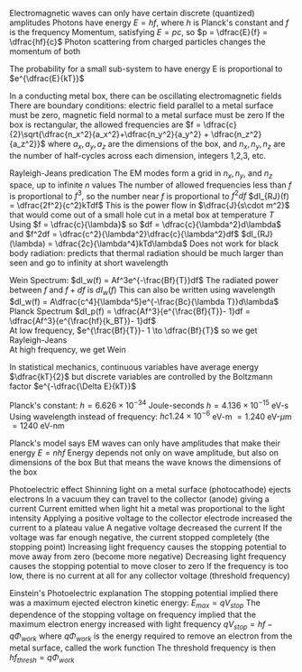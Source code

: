 Electromagnetic waves can only have certain discrete (quantized) amplitudes
	Photons have energy $E=hf$, where $h$ is Planck's constant and $f$ is the frequency
	Momentum, satisfying $E = pc$, so $p = \dfrac{E}{f} = \dfrac{hf}{c}$
	Photon scattering from charged particles changes the momentum of both

The probability for a small sub-system to have energy E is proportional to $e^{\dfrac{E}{kT}}$

In a conducting metal box, there can be oscillating electromagnetic fields
	There are boundary conditions: electric field parallel to a metal surface must be zero, magnetic field normal to a metal surface must be zero
If the box is rectangular, the allowed frequencies are 
	$f = \dfrac{c}{2}\sqrt{\dfrac{n_x^2}{a_x^2}+\dfrac{n_y^2}{a_y^2} + \dfrac{n_z^2}{a_z^2}}$
	where $a_x, a_y, a_z$ are the dimensions of the box, and $n_x, n_y, n_z$ are the number of half-cycles across each dimension, integers 1,2,3, etc.

Rayleigh-Jeans predication
	The EM modes form a grid in $n_x, n_y$, and $n_z$ space, up to infinite $n$ values
	The number of allowed frequencies less than $f$ is proportional to $f^3$, so the number near $f$ is proportional to $f^2df$
		$dI_{RJ}(f) = \dfrac{2f^2}{c^2}kTdf$
		This is the power flow in $\dfrac{J}{s\cdot m^2}$ that would come out of a small hole cut in a metal box at temperature $T$
	Using $f = \dfrac{c}{\lambda}$ so $df = \dfrac{c}{\lambda^2}d\lambda$ and $f^2df = \dfrac{c^2}{\lambda^2}\dfrac{c}{\lambda^2}df$
	$dI_{RJ}(\lambda) = \dfrac{2c}{\lambda^4}kTd\lambda$
		Does not work for black body radiation: predicts that thermal radiation should be much larger than seen and go to infinity at short wavelength

Wein Spectrum:
	$dI_w(f) = Af^3e^{-\frac{Bf}{T}}df$
	The radiated power between $f$ and $f+df$ is $dI_w(f)$
	This can also be written using wavelength
		$dI_w(f) = A\dfrac{c^4}{\lambda^5}e^{-\frac{Bc}{\lambda T}}d\lambda$
Planck Spectrum
	$dI_p(f) = \dfrac{Af^3}{e^{\frac{Bf}{T}}- 1}df = \dfrac{Af^3}{e^{\frac{hf}{k_BT}}- 1}df$	
	At low frequency, $e^{\frac{Bf}{T}}- 1 \to \dfrac{Bf}{T}$ so we get Rayleigh-Jeans\
	At high frequency, we get Wein

In statistical mechanics, continuous variables have average energy $\dfrac{kT}{2}$ but discrete variables are controlled by the Boltzmann factor $e^{-\dfrac{\Delta E}{kT}}$


Planck's constant:
	$h = 6.626\times 10^{-34}$ Joule-seconds
	$h = 4.136 \times 10^{-15}$ eV-s
	Using wavelength instead of frequency:
		$hc 1.24 \times 10^{-6}$ eV-m $= 1.240$ eV-$\mu$m $= 1240$ eV-nm

Planck's model says EM waves can only have amplitudes that make their energy $E = nhf$
Energy depends not only on wave amplitude, but also on dimensions of the box
	But that means the wave knows the dimensions of the box

Photoelectric effect
	Shinning light on a metal surface (photocathode) ejects electrons
		In a vacuum they can travel to the collector (anode) giving a current
	Current emitted when light hit a metal was proportional to the light intensity
	Applying a positive voltage to the collector electrode increased the current to a plateau value
	A negative voltage decreased the current
	If the voltage was far enough negative, the current stopped completely (the stopping point)
	Increasing light frequency causes the stopping potential to move away from zero (become more negative)
	Decreasing light frequency causes the stopping potential to move closer to zero
	If the frequency is too low, there is no current at all for any collector voltage (threshold frequency)

Einstein's Photoelectric explanation
	The stopping potential implied there was a maximum ejected electron kinetic energy:
		$E_{max} = qV_{stop}$
	The dependence of the stopping voltage on frequency implied that the maximum electron energy increased with light frequency
		$qV_{stop} = hf - q\Phi_{work}$
		where $q\Phi_{work}$ is the energy required to remove an electron from the metal surface, called the work function
		The threshold frequency is then $hf_{thresh} = q\Phi_{work}$
		
